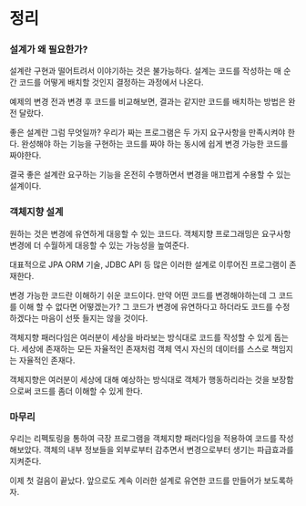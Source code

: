 # 정리

### 설계가 왜 필요한가?

설계란 구현과 떨어트려서 이야기하는 것은 불가능하다. 설계는 코드를 작성하는 매 순간
코드를 어떻게 배치할 것인지 결정하는 과정에서 나온다. 

예제의 변경 전과 변경 후 코드를 비교해보면, 결과는 같지만 코드를 배치하는 방법은 완전
달랐다. 

좋은 설계란 그럼 무엇일까? 우리가 짜는 프로그램은 두 가지 요구사항을 만족시켜야 한다.
완성해야 하는 기능을 구현하는 코드를 짜야 하는 동시에 쉽게 변경 가능한 코드를 짜야한다.

결국 좋은 설계란 요구하는 기능을 온전히 수행하면서 변경을 매끄럽게 수용할 수 있는 설계이다.

### 객체지향 설계

원하는 것은 변경에 유연하게 대응할 수 있는 코드다. 객체지향 프로그래밍은 요구사항 변경에 더
수월하게 대응할 수 있는 가능성을 높여준다. 

대표적으로 JPA ORM 기술, JDBC API 등 많은 이러한 설계로 이루어진 프로그램이 존재한다.

변경 가능한 코드란 이해하기 쉬운 코드이다. 만약 어떤 코드를 변경해야하는데 그 코드를 이해
할 수 없다면 어떻겠는가? 그 코드가 변경에 유연하다고 하더라도 코드를 수정하겠다는 마음이
선뜻 들지는 않을 것이다.

객체지향 패러다임은 여러분이 세상을 바라보는 방식대로 코드를 작성할 수 있게 돕는다. 세상에
존재하는 모든 자율적인 존재처럼 객체 역시 자신의 데이터를 스스로 책임지는 자율적인 존재다.

객체지향은 여러분이 세상에 대해 예상하는 방식대로 객체가 행동하리라는 것을 보장함으로써
코드를 좀더 이해할 수 있게 한다.


### 마무리

우리는 리펙토링을 통하여 극장 프로그램을 객체지향 패러다임을 적용하여 코드를 작성해보았다.
객체의 내부 정보들을 외부로부터 감추면서 변경으로부터 생기는 파급효과를 지켜준다. 

이제 첫 걸음이 끝났다. 앞으로도 계속 이러한 설계로 유연한 코드를 만들어가 보도록하자.
